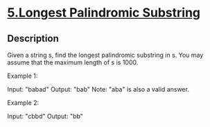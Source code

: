# [5.Longest Palindromic Substring](https://leetcode.com/problems/longest-palindromic-substring/)
        
## Description
        
Given a string s, find the longest palindromic substring in s. You may assume that the maximum length of s is 1000.

Example 1:


Input: &quot;babad&quot;
Output: &quot;bab&quot;
Note: &quot;aba&quot; is also a valid answer.


Example 2:


Input: &quot;cbbd&quot;
Output: &quot;bb&quot;

